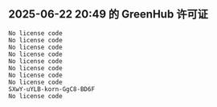 ## 2025-06-22 20:49 的 GreenHub 许可证
```
No license code
No license code
No license code
No license code
No license code
No license code
No license code
No license code
SXwY-uYLB-korn-GgC8-BD6F
No license code
```
